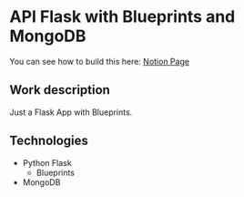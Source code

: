 # API Flask with Blueprints and MongoDB

You can see how to build this here: [Notion Page](https://ecampuzano.notion.site/Create-an-API-Flask-with-Blueprints-and-MongoDB-91df3558a67b466fb5caed43eee3b50e)

## Work description

Just a Flask App with Blueprints.

## Technologies
- Python Flask
    - Blueprints
- MongoDB
